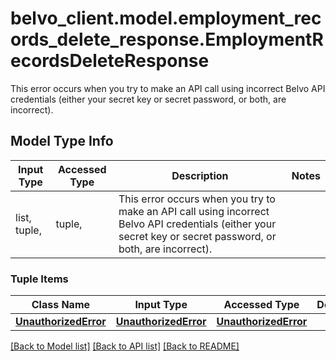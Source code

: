# belvo_client.model.employment_records_delete_response.EmploymentRecordsDeleteResponse

This error occurs when you try to make an API call using incorrect Belvo API credentials (either your secret key or secret password, or both, are incorrect).

## Model Type Info
Input Type | Accessed Type | Description | Notes
------------ | ------------- | ------------- | -------------
list, tuple,  | tuple,  | This error occurs when you try to make an API call using incorrect Belvo API credentials (either your secret key or secret password, or both, are incorrect). | 

### Tuple Items
Class Name | Input Type | Accessed Type | Description | Notes
------------- | ------------- | ------------- | ------------- | -------------
[**UnauthorizedError**](UnauthorizedError.md) | [**UnauthorizedError**](UnauthorizedError.md) | [**UnauthorizedError**](UnauthorizedError.md) |  | 

[[Back to Model list]](../../README.md#documentation-for-models) [[Back to API list]](../../README.md#documentation-for-api-endpoints) [[Back to README]](../../README.md)

